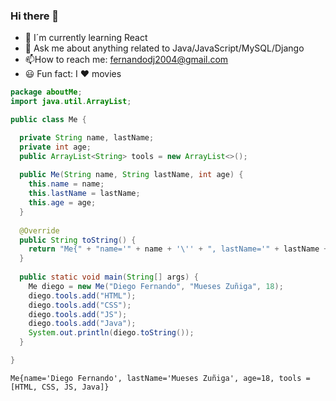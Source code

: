 ### Hi there 👋

* 🔭 I´m currently learning React
* 📩 Ask me about anything related to Java/JavaScript/MySQL/Django
* 📫How to reach me: fernandodj2004@gmail.com
* 😃 Fun fact: I ♥️ movies

```java
package aboutMe;
import java.util.ArrayList;

public class Me {

  private String name, lastName;
  private int age;
  public ArrayList<String> tools = new ArrayList<>();
  
  public Me(String name, String lastName, int age) {
    this.name = name;
    this.lastName = lastName;
    this.age = age; 
  }
  
  @Override
  public String toString() {
    return "Me{" + "name='" + name + '\'' + ", lastName='" + lastName + '\'' + ", age=" + age + ", tools =" + tools + '}';
  }
  
  public static void main(String[] args) {
    Me diego = new Me("Diego Fernando", "Mueses Zuñiga", 18);
    diego.tools.add("HTML");
    diego.tools.add("CSS");
    diego.tools.add("JS");
    diego.tools.add("Java");
    System.out.println(diego.toString());
  }

}
```
```
Me{name='Diego Fernando', lastName='Mueses Zuñiga', age=18, tools =[HTML, CSS, JS, Java]}
```
